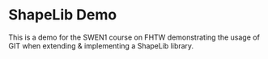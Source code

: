 # ShapeLib Demo

This is a demo for the SWEN1 course on FHTW demonstrating the usage of GIT when extending & implementing a ShapeLib library.
